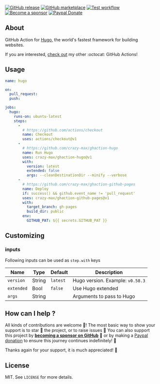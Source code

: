 [![GitHub release](https://img.shields.io/github/release/crazy-max/ghaction-hugo.svg?style=flat-square)](https://github.com/crazy-max/ghaction-hugo/releases/latest)
[![GitHub marketplace](https://img.shields.io/badge/marketplace-hugo--github--action-blue?logo=github&style=flat-square)](https://github.com/marketplace/actions/hugo-github-action)
[![Test workflow](https://github.com/crazy-max/ghaction-hugo/workflows/test/badge.svg)](https://github.com/crazy-max/ghaction-hugo/actions?workflow=test)
[![Become a sponsor](https://img.shields.io/badge/sponsor-crazy--max-181717.svg?logo=github&style=flat-square)](https://github.com/sponsors/crazy-max)
[![Paypal Donate](https://img.shields.io/badge/donate-paypal-00457c.svg?logo=paypal&style=flat-square)](https://www.paypal.me/crazyws)

## About

GitHub Action for [Hugo](https://gohugo.io/), the world's fastest framework for building websites.

If you are interested, [check out](https://git.io/Je09Y) my other :octocat: GitHub Actions!

## Usage

```yaml
name: hugo

on:
  pull_request:
  push:

jobs:
  hugo:
    runs-on: ubuntu-latest
    steps:
      -
        # https://github.com/actions/checkout
        name: Checkout
        uses: actions/checkout@v1
      -
        # https://github.com/crazy-max/ghaction-hugo
        name: Run Hugo
        uses: crazy-max/ghaction-hugo@v1
        with:
          version: latest
          extended: false
          args: --cleanDestinationDir --minify --verbose
      -
        # https://github.com/crazy-max/ghaction-github-pages
        name: Deploy
        if: success() && github.event_name != 'pull_request'
        uses: crazy-max/ghaction-github-pages@v1
        with:
          target_branch: gh-pages
          build_dir: public
        env:
          GITHUB_PAT: ${{ secrets.GITHUB_PAT }}
```

## Customizing

### inputs

Following inputs can be used as `step.with` keys

| Name          | Type    | Default   | Description                      |
|---------------|---------|-----------|----------------------------------|
| `version`     | String  | `latest`  | Hugo version. Example: `v0.58.3` |
| `extended`    | Bool    | `false`   | Use Hugo extended                |
| `args`        | String  |           | Arguments to pass to Hugo        |

## How can I help ?

All kinds of contributions are welcome :raised_hands:! The most basic way to show your support is to star :star2: the project, or to raise issues :speech_balloon: You can also support this project by [**becoming a sponsor on GitHub**](https://github.com/sponsors/crazy-max) :clap: or by making a [Paypal donation](https://www.paypal.me/crazyws) to ensure this journey continues indefinitely! :rocket:

Thanks again for your support, it is much appreciated! :pray:

## License

MIT. See `LICENSE` for more details.
